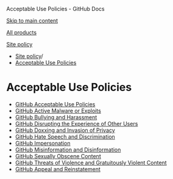 Acceptable Use Policies - GitHub Docs

[Skip to main content](#main-content)

[All products](/en)

[Site policy](/site-policy)

* [Site policy](/en/site-policy)/
* [Acceptable Use Policies](/en/site-policy/acceptable-use-policies)

Acceptable Use Policies
==========

* [GitHub Acceptable Use Policies](/en/site-policy/acceptable-use-policies/github-acceptable-use-policies)
* [GitHub Active Malware or Exploits](/en/site-policy/acceptable-use-policies/github-active-malware-or-exploits)
* [GitHub Bullying and Harassment](/en/site-policy/acceptable-use-policies/github-bullying-and-harassment)
* [GitHub Disrupting the Experience of Other Users](/en/site-policy/acceptable-use-policies/github-disrupting-the-experience-of-other-users)
* [GitHub Doxxing and Invasion of Privacy](/en/site-policy/acceptable-use-policies/github-doxxing-and-invasion-of-privacy)
* [GitHub Hate Speech and Discrimination](/en/site-policy/acceptable-use-policies/github-hate-speech-and-discrimination)
* [GitHub Impersonation](/en/site-policy/acceptable-use-policies/github-impersonation)
* [GitHub Misinformation and Disinformation](/en/site-policy/acceptable-use-policies/github-misinformation-and-disinformation)
* [GitHub Sexually Obscene Content](/en/site-policy/acceptable-use-policies/github-sexually-obscene-content)
* [GitHub Threats of Violence and Gratuitously Violent Content](/en/site-policy/acceptable-use-policies/github-threats-of-violence-and-gratuitously-violent-content)
* [GitHub Appeal and Reinstatement](/en/site-policy/acceptable-use-policies/github-appeal-and-reinstatement)
